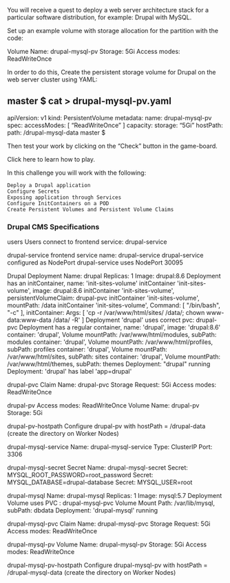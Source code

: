 You will receive a quest to deploy a web server architecture stack for a particular software distribution, for example: Drupal with MySQL.

Set up an example volume with storage allocation for the partition with the code:

Volume Name: drupal-mysql-pv
Storage: 5Gi
Access modes: ReadWriteOnce

In order to do this, Create the persistent storage volume for Drupal on the web server cluster using YAML:

master $ cat > drupal-mysql-pv.yaml
---
apiVersion: v1
kind: PersistentVolume
metadata:
 name: drupal-mysql-pv
spec:
 accessModes: [ “ReadWriteOnce” ]
 capacity:
 storage: “5Gi”
 hostPath:
 path: /drupal-mysql-data
master $

Then test your work by clicking on the “Check” button in the game-board.

Click here to learn how to play.

In this challenge you will work with the following:

    Deploy a Drupal application
    Configure Secrets
    Exposing application through Services
    Configure InitContainers on a POD
    Create Persistent Volumes and Persistent Volume Claims


### Drupal CMS Specifications


users
Users connect to frontend service: drupal-service 


drupal-service
frontend service name: drupal-service
drupal-service configured as NodePort
drupal-service uses NodePort 30095 


Drupal
Deployment Name: drupal
Replicas: 1
Image: drupal:8.6
Deployment has an initContainer, name: 'init-sites-volume'
initContainer 'init-sites-volume', image: drupal:8.6
initContainer 'init-sites-volume', persistentVolumeClaim: drupal-pvc
initContainer 'init-sites-volume', mountPath: /data
initContainer 'init-sites-volume', Command: [ "/bin/bash", "-c" ], initContainer: Args: [ 'cp -r /var/www/html/sites/ /data/; chown www-data:www-data /data/ -R' ]
Deployment 'drupal' uses correct pvc: drupal-pvc
Deployment has a regular container, name: 'drupal', image: 'drupal:8.6'
container: 'drupal', Volume mountPath: /var/www/html/modules, subPath: modules
container: 'drupal', Volume mountPath: /var/www/html/profiles, subPath: profiles
container: 'drupal', Volume mountPath: /var/www/html/sites, subPath: sites
container: 'drupal', Volume mountPath: /var/www/html/themes, subPath: themes
Deployment: "drupal" running
Deployment: 'drupal' has label 'app=drupal' 


drupal-pvc
Claim Name: drupal-pvc
Storage Request: 5Gi
Access modes: ReadWriteOnce 


drupal-pv
Access modes: ReadWriteOnce
Volume Name: drupal-pv
Storage: 5Gi 


drupal-pv-hostpath
Configure drupal-pv with hostPath = /drupal-data (create the directory on Worker Nodes) 


drupal-mysql-service
Name: drupal-mysql-service
Type: ClusterIP
Port: 3306 


drupal-mysql-secret
Secret Name: drupal-mysql-secret
Secret: MYSQL_ROOT_PASSWORD=root_password
Secret: MYSQL_DATABASE=drupal-database
Secret: MYSQL_USER=root 


drupal-mysql
Name: drupal-mysql
Replicas: 1
Image: mysql:5.7
Deployment Volume uses PVC : drupal-mysql-pvc
Volume Mount Path: /var/lib/mysql, subPath: dbdata
Deployment: 'drupal-mysql' running 


drupal-mysql-pvc
Claim Name: drupal-mysql-pvc
Storage Request: 5Gi
Access modes: ReadWriteOnce 


drupal-mysql-pv
Volume Name: drupal-mysql-pv
Storage: 5Gi
Access modes: ReadWriteOnce 


drupal-mysql-pv-hostpath
Configure drupal-mysql-pv with hostPath = /drupal-mysql-data (create the directory on Worker Nodes) 